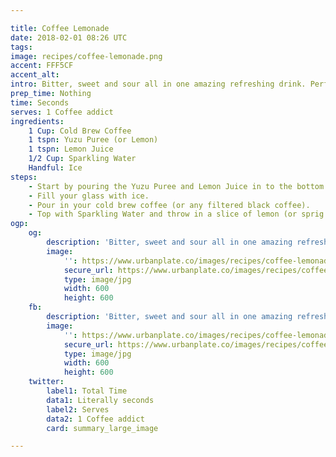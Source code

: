 ```yaml
---

title: Coffee Lemonade
date: 2018-02-01 08:26 UTC
tags:
image: recipes/coffee-lemonade.png
accent: FFF5CF
accent_alt: 
intro: Bitter, sweet and sour all in one amazing refreshing drink. Perfect for that hit in summer, or literally anytime... this thing is bloody good.
prep_time: Nothing
time: Seconds
serves: 1 Coffee addict
ingredients:
    1 Cup: Cold Brew Coffee
    1 tspn: Yuzu Puree (or Lemon)
    1 tspn: Lemon Juice
    1/2 Cup: Sparkling Water
    Handful: Ice
steps:
    - Start by pouring the Yuzu Puree and Lemon Juice in to the bottom of the cup and muddle together.
    - Fill your glass with ice.
    - Pour in your cold brew coffee (or any filtered black coffee).
    - Top with Sparkling Water and throw in a slice of lemon (or sprig of mint) if you're fancy (you are).
ogp:
    og:
        description: 'Bitter, sweet and sour all in one amazing refreshing drink. Perfect for that hit in summer, or literally anytime... this thing is bloody good.'
        image:
            '': https://www.urbanplate.co/images/recipes/coffee-lemonade-share.jpg
            secure_url: https://www.urbanplate.co/images/recipes/coffee-lemonade-share.jpg
            type: image/jpg
            width: 600
            height: 600
    fb:
        description: 'Bitter, sweet and sour all in one amazing refreshing drink. Perfect for that hit in summer, or literally anytime... this thing is bloody good.'
        image:
            '': https://www.urbanplate.co/images/recipes/coffee-lemonade-share.jpg
            secure_url: https://www.urbanplate.co/images/recipes/coffee-lemonade-share.jpg
            type: image/jpg
            width: 600
            height: 600
    twitter:
        label1: Total Time
        data1: Literally seconds
        label2: Serves
        data2: 1 Coffee addict
        card: summary_large_image

---
```




